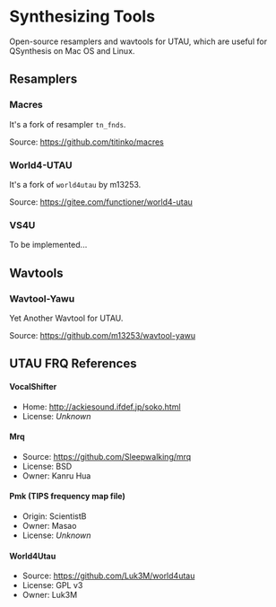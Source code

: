 # Synthesizing Tools

Open-source resamplers and wavtools for UTAU, which are useful for QSynthesis on Mac OS and Linux.

## Resamplers

### Macres

It's a fork of resampler `tn_fnds`.

Source: https://github.com/titinko/macres


### World4-UTAU

It's a fork of `world4utau` by m13253.

Source: https://gitee.com/functioner/world4-utau

### VS4U

To be implemented...

## Wavtools

### Wavtool-Yawu

Yet Another Wavtool for UTAU.

Source: https://github.com/m13253/wavtool-yawu


## UTAU FRQ References

#### VocalShifter
+ Home: http://ackiesound.ifdef.jp/soko.html
+ License: *Unknown*

#### Mrq
+ Source: https://github.com/Sleepwalking/mrq
+ License: BSD
+ Owner: Kanru Hua

#### Pmk (TIPS frequency map file)
+ Origin: ScientistB
+ Owner: Masao
+ License: *Unknown*

#### World4Utau
+ Source: https://github.com/Luk3M/world4utau
+ License: GPL v3
+ Owner: Luk3M